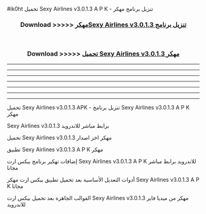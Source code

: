 #ik0ht تحميل Sexy Airlines v3.0.1.3 A P K - تنزيل برنامج مهكر



<div align="center">
<h3>Download >>>>> <a href="https://runaway1.web.app/?sq=Sexy Airlines v3.0.1.3">مهكرSexy Airlines v3.0.1.3 تنزيل برنامج</a></h3><br>

<h3>Download >>>>> <a href="https://runaway1.web.app/?sq=Sexy Airlines v3.0.1.3">تحميل Sexy Airlines v3.0.1.3 مهكر</a></h3>
</div>


----------------------------------------------------------

----------------------------------------------------------

----------------------------------------------------------

----------------------------------------------------------

----------------------------------------------------------

----------------------------------------------------------

----------------------------------------------------------

تحميل Sexy Airlines v3.0.1.3 APK - تنزيل برنامج Sexy Airlines v3.0.1.3 A P K مهكر

Sexy Airlines v3.0.1.3 برابط مباشر للاندرويد

تحميل Sexy Airlines v3.0.1.3 مهكر اخر اصدار

تطبيق Sexy Airlines v3.0.1.3 A P K مهكر

إضافات تهكير برنامج بيكس ارت Sexy Airlines v3.0.1.3 A P K للاندرويد برابط مباشر مجانا

أدوات التعديل الأساسية بعد تحميل تطبيق بيكس ارت مهكر Sexy Airlines v3.0.1.3 A P K مجانا

القوالب الجاهزة بعد تحميل بيكس ارت Sexy Airlines v3.0.1.3 مهكر من ميديا فاير للاندرويد


